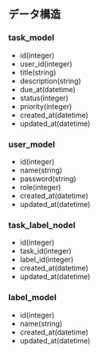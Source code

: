 ## データ構造

### task_model
- id(integer)
- user_id(integer)
- title(string)
- description(string)
- due_at(datetime)
- status(integer)
- priority(integer)
- created_at(datetime)
- updated_at(datetime)

### user_model
- id(integer)
- name(string)
- password(string)
- role(integer)
- created_at(datetime)
- updated_at(datetime)

### task_label_nodel
- id(integer)
- task_id(integer)
- label_id(integer)
- created_at(datetime)
- updated_at(datetime)

### label_model
- id(integer)
- name(string)
- created_at(datetime)
- updated_at(datetime)
